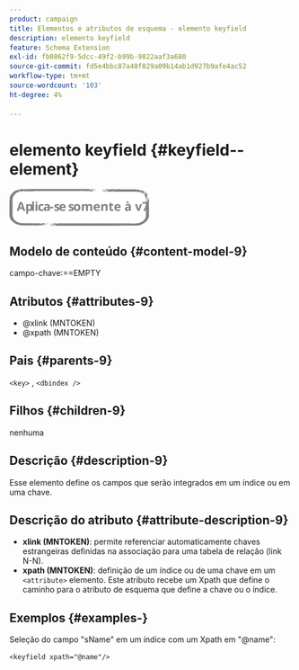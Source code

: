 ```yaml
---
product: campaign
title: Elementos e atributos de esquema - elemento keyfield
description: elemento keyfield
feature: Schema Extension
exl-id: fb0862f9-5dcc-49f2-b99b-9822aaf3a680
source-git-commit: fd5e4bbc87a48f029a09b14ab1d927b9afe4ac52
workflow-type: tm+mt
source-wordcount: '103'
ht-degree: 4%

---
```


# elemento keyfield {#keyfield--element}

![](../../../assets/v7-only.svg)

## Modelo de conteúdo {#content-model-9}

campo-chave:==EMPTY

## Atributos {#attributes-9}

* @xlink (MNTOKEN)
* @xpath (MNTOKEN)

## Pais {#parents-9}

`<key>`  ,  `<dbindex />`

## Filhos {#children-9}

nenhuma

## Descrição {#description-9}

Esse elemento define os campos que serão integrados em um índice ou em uma chave.

## Descrição do atributo {#attribute-description-9}

* **xlink (MNTOKEN)**: permite referenciar automaticamente chaves estrangeiras definidas na associação para uma tabela de relação (link N-N).
* **xpath (MNTOKEN)**: definição de um índice ou de uma chave em um `<attribute>`  elemento. Este atributo recebe um Xpath que define o caminho para o atributo de esquema que define a chave ou o índice.

## Exemplos {#examples-}

Seleção do campo &quot;sName&quot; em um índice com um Xpath em &quot;@name&quot;:

```
<keyfield xpath="@name"/>
```
